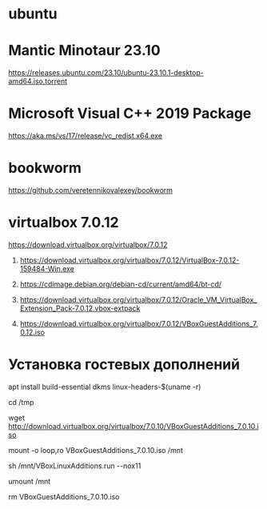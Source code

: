 # ubuntu 
# Mantic Minotaur 23.10

https://releases.ubuntu.com/23.10/ubuntu-23.10.1-desktop-amd64.iso.torrent

# Microsoft Visual C++ 2019 Package

https://aka.ms/vs/17/release/vc_redist.x64.exe

# bookworm

https://github.com/veretennikovalexey/bookworm

# virtualbox 7.0.12

https://download.virtualbox.org/virtualbox/7.0.12

1. https://download.virtualbox.org/virtualbox/7.0.12/VirtualBox-7.0.12-159484-Win.exe

2. https://cdimage.debian.org/debian-cd/current/amd64/bt-cd/

3. https://download.virtualbox.org/virtualbox/7.0.12/Oracle_VM_VirtualBox_Extension_Pack-7.0.12.vbox-extpack

4. https://download.virtualbox.org/virtualbox/7.0.12/VBoxGuestAdditions_7.0.12.iso

# Установка гостевых дополнений

apt install build-essential dkms linux-headers-$(uname -r)

cd /tmp

wget http://download.virtualbox.org/virtualbox/7.0.10/VBoxGuestAdditions_7.0.10.iso

mount -o loop,ro VBoxGuestAdditions_7.0.10.iso /mnt

sh /mnt/VBoxLinuxAdditions.run --nox11

umount /mnt

rm VBoxGuestAdditions_7.0.10.iso
